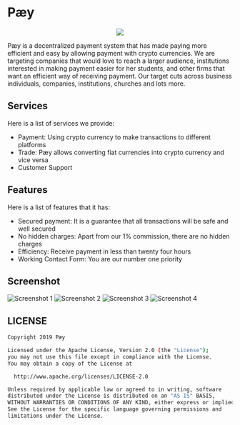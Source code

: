 # Pæy

<p align="center">
  <img src="https://aepp-paey.web.app/assets/images/logo-text.png">
</p>

Pæy is a decentralized payment system that has made paying more efficient and easy by allowing payment with crypto currencies. We are targeting companies that would love to reach a larger audience, institutions interested in making payment easier for her students, and other firms that want an efficient way of receiving payment. Our target cuts across business individuals, companies, institutions, churches and lots more.

## Services

Here is a list of services we provide:

- Payment: Using crypto currency to make transactions to different platforms
- Trade: Pæy allows converting fiat currencies into crypto currency and vice versa
- Customer Support

## Features

Here is a list of features that it has:

- Secured payment: It is a guarantee that all transactions will be safe and well secured
- No hidden charges: Apart from our 1% commission, there are no hidden charges
- Efficiency: Receive payment in less than twenty four hours
- Working Contact Form: You are our number one priority

## Screenshot

<p align="center">

![Screenshot 1](https://i.ibb.co/P6TPYqG/1.png)
![Screenshot 2](https://i.ibb.co/QdTCT6Y/2.png)
![Screenshot 3](https://i.ibb.co/cvHrTLg/3.png)
![Screenshot 4](https://i.ibb.co/cFNbrHt/4.png)
</p>

## LICENSE

```bash
Copyright 2019 Pæy

Licensed under the Apache License, Version 2.0 (the "License");
you may not use this file except in compliance with the License.
You may obtain a copy of the License at

  http://www.apache.org/licenses/LICENSE-2.0

Unless required by applicable law or agreed to in writing, software
distributed under the License is distributed on an "AS IS" BASIS,
WITHOUT WARRANTIES OR CONDITIONS OF ANY KIND, either express or implied.
See the License for the specific language governing permissions and
limitations under the License.
```
